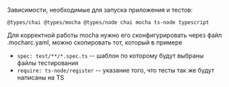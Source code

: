 Зависимости, необходимые для запуска приложения и тестов:

`@types/chai @types/mocha @types/node chai mocha ts-node typescript`

Для корректной работы mocha нужно его сконфигурировать через файл .mocharc.yaml, можно скопировать тот, который в примере
- `spec: test/**/*.spec.ts` -- шаблон по которому будут выбраны файлы тестирования
- `require: ts-node/register` -- указание того, что тесты так же будут написаны на TS
